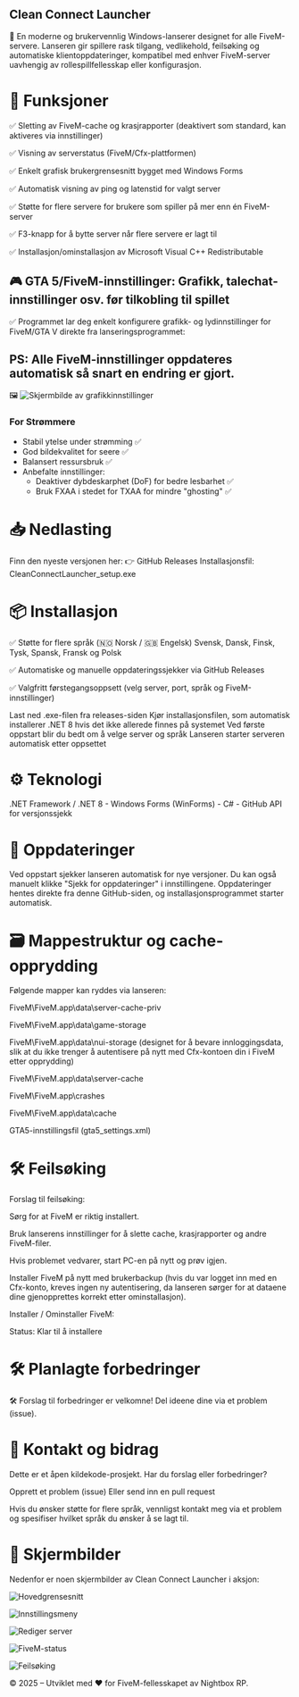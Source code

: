 ## Clean Connect Launcher

🚀 En moderne og brukervennlig Windows-lanserer designet for alle FiveM-servere. Lanseren gir spillere rask tilgang, vedlikehold, feilsøking og automatiske klientoppdateringer, kompatibel med enhver FiveM-server uavhengig av rollespillfellesskap eller konfigurasjon.

# 🧩 Funksjoner

✅ Sletting av FiveM-cache og krasjrapporter (deaktivert som standard, kan aktiveres via innstillinger)

✅ Visning av serverstatus (FiveM/Cfx-plattformen)

✅ Enkelt grafisk brukergrensesnitt bygget med Windows Forms

✅ Automatisk visning av ping og latenstid for valgt server

✅ Støtte for flere servere for brukere som spiller på mer enn én FiveM-server

✅ F3-knapp for å bytte server når flere servere er lagt til

✅ Installasjon/ominstallasjon av Microsoft Visual C++ Redistributable

## 🎮 GTA 5/FiveM-innstillinger: Grafikk, talechat-innstillinger osv. før tilkobling til spillet

✅ Programmet lar deg enkelt konfigurere grafikk- og lydinnstillinger for FiveM/GTA V direkte fra lanseringsprogrammet:

## PS: Alle FiveM-innstillinger oppdateres automatisk så snart en endring er gjort.

🖼️ ![Skjermbilde av grafikkinnstillinger](Clean_connect_Graphics.png) <!-- Legg til ekte bilde hvis mulig -->

### For Strømmere
- Stabil ytelse under strømming ✅
- God bildekvalitet for seere ✅
- Balansert ressursbruk ✅
- Anbefalte innstillinger:
  - Deaktiver dybdeskarphet (DoF) for bedre lesbarhet ✅
  - Bruk FXAA i stedet for TXAA for mindre "ghosting" ✅

# 📥 Nedlasting
Finn den nyeste versjonen her: 👉 GitHub Releases
Installasjonsfil: CleanConnectLauncher_setup.exe

# 📦 Installasjon
✅ Støtte for flere språk (🇳🇴 Norsk / 🇬🇧 Engelsk) Svensk, Dansk, Finsk, Tysk, Spansk, Fransk og Polsk

✅ Automatiske og manuelle oppdateringssjekker via GitHub Releases

✅ Valgfritt førstegangsoppsett (velg server, port, språk og FiveM-innstillinger)

Last ned .exe-filen fra releases-siden
Kjør installasjonsfilen, som automatisk installerer .NET 8 hvis det ikke allerede finnes på systemet
Ved første oppstart blir du bedt om å velge server og språk
Lanseren starter serveren automatisk etter oppsettet

# ⚙️ Teknologi

.NET Framework / .NET 8 - Windows Forms (WinForms) - C# - GitHub API for versjonssjekk

# 🔁 Oppdateringer
Ved oppstart sjekker lanseren automatisk for nye versjoner. Du kan også manuelt klikke "Sjekk for oppdateringer" i innstillingene.
Oppdateringer hentes direkte fra denne GitHub-siden, og installasjonsprogrammet starter automatisk.

# 🗃️ Mappestruktur og cache-opprydding
Følgende mapper kan ryddes via lanseren:

FiveM\FiveM.app\data\server-cache-priv

FiveM\FiveM.app\data\game-storage

FiveM\FiveM.app\data\nui-storage (designet for å bevare innloggingsdata, slik at du ikke trenger å autentisere på nytt med Cfx-kontoen din i FiveM etter opprydding)

FiveM\FiveM.app\data\server-cache

FiveM\FiveM.app\crashes

FiveM\FiveM.app\data\cache

GTA5-innstillingsfil (gta5_settings.xml)

# 🛠️ Feilsøking

Forslag til feilsøking:

Sørg for at FiveM er riktig installert.

Bruk lanserens innstillinger for å slette cache, krasjrapporter og andre FiveM-filer.

Hvis problemet vedvarer, start PC-en på nytt og prøv igjen.

Installer FiveM på nytt med brukerbackup (hvis du var logget inn med en Cfx-konto, kreves ingen ny autentisering, da lanseren sørger for at dataene dine gjenopprettes korrekt etter ominstallasjon).

Installer / Ominstaller FiveM:

Status: Klar til å installere

# 🛠️ Planlagte forbedringer

🛠️ Forslag til forbedringer er velkomne! Del ideene dine via et problem (issue).

# 💬 Kontakt og bidrag
Dette er et åpen kildekode-prosjekt. Har du forslag eller forbedringer?

Opprett et problem (issue)
Eller send inn en pull request

Hvis du ønsker støtte for flere språk, vennligst kontakt meg via et problem og spesifiser hvilket språk du ønsker å se lagt til.

# 📸 Skjermbilder
Nedenfor er noen skjermbilder av Clean Connect Launcher i aksjon:

![Hovedgrensesnitt](/Clean_connect_launcher.png)

![Innstillingsmeny](/Clean_connect_launcher_settings.png)

![Rediger server](/Clean_connect_editserver.png)

![FiveM-status](/Clean_connect_launcher_fivemstatus.png)

![Feilsøking](/Trubleshooting.png)

© 2025 – Utviklet med ❤️ for FiveM-fellesskapet av Nightbox RP.
